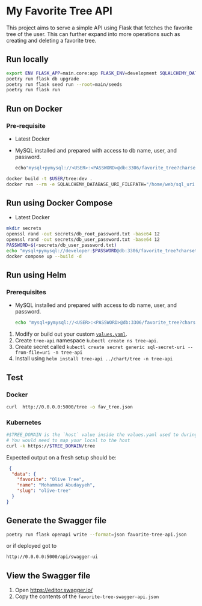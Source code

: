 # My Favorite Tree API

This project aims to serve a simple API using Flask that fetches the favorite tree of the user. This can further expand into more operations such as creating and deleting a favorite tree.

##  Run locally

```bash
export ENV FLASK_APP=main.core:app FLASK_ENV=development SQLALCHEMY_DATABASE_URI_FILEPATH=$HOME/sql_uri.txt
poetry run flask db upgrade
poetry run flask seed run --root=main/seeds
poetry run flask run
```

## Run on Docker

### Pre-requisite
- Latest Docker
- MySQL installed and prepared with access to db name, user, and password.
   
   ```bash
   echo"mysql+pymysql://<USER>:<PASSWORD>@db:3306/favorite_tree?charset=utf8" > $HOME/sql_uri.txt
   ```

```bash
docker build -t $USER/tree:dev .
docker run --rm -e SQLALCHEMY_DATABASE_URI_FILEPATH="/home/web/sql_uri.txt" -v $HOME/sql_uri.txt:/home/web/sql_uri.txt -p 5000:5000 -t $USER/tree:dev
```

## Run using Docker Compose
- Latest Docker

```bash
mkdir secrets
openssl rand -out secrets/db_root_password.txt -base64 12
openssl rand -out secrets/db_user_password.txt -base64 12
PASSWORD=$(<secrets/db_user_password.txt)
echo "mysql+pymysql://developer:$PASSWORD@db:3306/favorite_tree?charset=utf8" > secrets/sql_uri.txt
docker compose up --build -d
```

## Run using Helm

### Prerequisites
- MySQL installed and prepared with access to db name, user, and password.

   ```bash
   echo "mysql+pymysql://<USER>:<PASSWORD>@db:3306/favorite_tree?charset=utf8" > $HOME/uri
   ```
1. Modify or build out your custom [`values.yaml`](../chart/tree/README.md).
2. Create `tree-api` namespace `kubectl create ns tree-api`.
3. Create secret called `kubectl create secret generic sql-secret-uri --from-file=uri -n tree-api`
4. Install using `helm install tree-api ../chart/tree -n tree-api`

## Test

### Docker

```bash
curl  http://0.0.0.0:5000/tree -o fav_tree.json
```

### Kubernetes

```bash
#$TREE_DOMAIN is the `host` value inside the values.yaml used to during the helm install.
# You would need to map your local to the host
curl -k https://$TREE_DOMAIN/tree
```

Expected output on a fresh setup should be:


```json
 {
  "data": {
    "favorite": "Olive Tree", 
    "name": "Mohammad Abudayyeh", 
    "slug": "olive-tree"
  }
}
```

## Generate the Swagger file

```bash
poetry run flask openapi write --format=json favorite-tree-api.json
```

or if deployed got to

```bash
http://0.0.0.0:5000/api/swagger-ui 
```

## View the Swagger file

1. Open https://editor.swagger.io/
2. Copy the contents of the `favorite-tree-swagger-api.json`